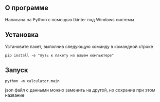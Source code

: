 ## О программе
Написана на Python с помощью tkinter под Windows системы
## Установка
Установите пакет, выполнив следующую команду в командной строке

```
pip install -e "путь к пакету на вашем компьютере"
```

## Запуск
```
python -m calculator.main
```

json файл с данными можно заменить на другой, но сохранив при этом название